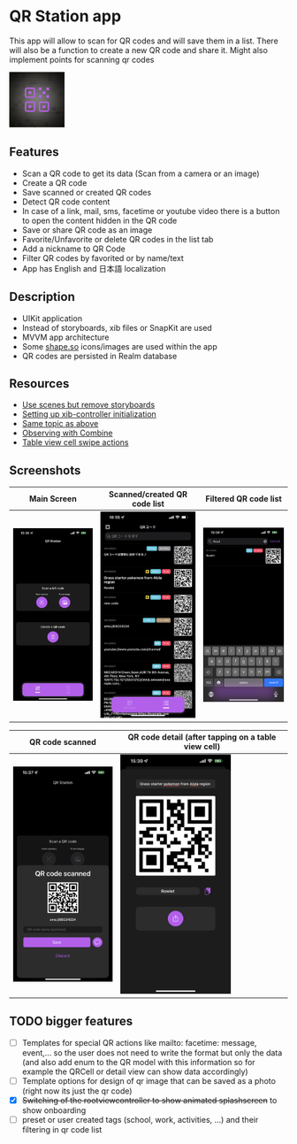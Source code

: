 # QR Station app
This app will allow to scan for QR codes and will save them in a list. There will also be a function to create a new QR code and share it. Might also implement points for scanning qr codes  

<img src="/screenshots/icon.png" width="100">  

## Features
* Scan a QR code to get its data (Scan from a camera or an image)
* Create a QR code
* Save scanned or created QR codes
* Detect QR code content
* In case of a link, mail, sms, facetime or youtube video there is a button to open the content hidden in the QR code
* Save or share QR code as an image
* Favorite/Unfavorite or delete QR codes in the list tab
* Add a nickname to QR Code
* Filter QR codes by favorited or by name/text  
* App has English and 日本語 localization  

## Description
* UIKit application
* Instead of storyboards, xib files or SnapKit are used
* MVVM app architecture 
* Some [shape.so](https://shape.so/) icons/images are used within the app
* QR codes are persisted in Realm database


## Resources
* [Use scenes but remove storyboards](https://medium.com/@dpeachesdev/how-to-start-an-ios-app-with-scenedelegate-without-storyboards-f313d70a3710)
* [Setting up xib-controller initialization](https://stackoverflow.com/questions/4763519/loaded-nib-but-the-view-outlet-was-not-set?rq=1)
* [Same topic as above](https://imjhk03.github.io/posts/create-viewcontroller-from-xib/)
* [Observing with Combine](https://cocoacasts.com/combine-fundamentals-observing-a-text-field-with-combine)
* [Table view cell swipe actions](https://programmingwithswift.com/uitableviewcell-swipe-actions-with-swift/)

## Screenshots

| Main Screen   | Scanned/created QR code list | Filtered QR code list  |
| ----------- | ----------- | ----------- |
| <img src="/screenshots/IMG_6061.png" width="200">  | <img src="/screenshots/IMG_6078.png" width="200"> | <img src="/screenshots/IMG_6064.png" width="200"> |  

| QR code scanned | QR code detail (after tapping on a table view cell)  |
| ------- | ------ |
|<img src="/screenshots/IMG_6063.png" width="200"> | <img src="/screenshots/IMG_6065.png" width="200"> |

## TODO bigger features
- [ ] Templates for special QR actions like mailto: facetime: message, event,... so the user does not need to write the format but only the data (and also add enum to the QR model with this information so for example the QRCell or detail view can show data accordingly)
- [ ] Template options for design of qr image that can be saved as a photo (right now its just the qr code)
- [x] ~~Switching of the rootviewcontroller to show animated splashscreen~~ to show onboarding
- [ ] preset or user created tags (school, work, activities, ...) and their filtering in qr code list

